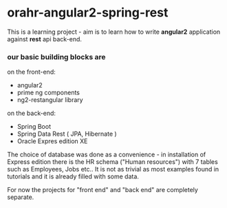 # orahr-angular2-spring-rest
This is a learning project - aim is to learn how to write __angular2__ application against __rest__ api
back-end. 
### our basic building blocks are
on the front-end:
 + angular2
 + prime ng components
 + ng2-restangular library
 
 on the back-end:
 + Spring Boot
 + Spring Data Rest  ( JPA, Hibernate )
 + Oracle Expres edition XE 
 
 The choice of database was done as a convenience - in installation of Express edition
 there is the HR schema ("Human resources") with 7 tables such as Employees, Jobs etc.. It is
 not as trivial as most examples found in tutorials and it is already filled with some data. 
 
For now the projects for "front end" and "back end" are completely separate.
